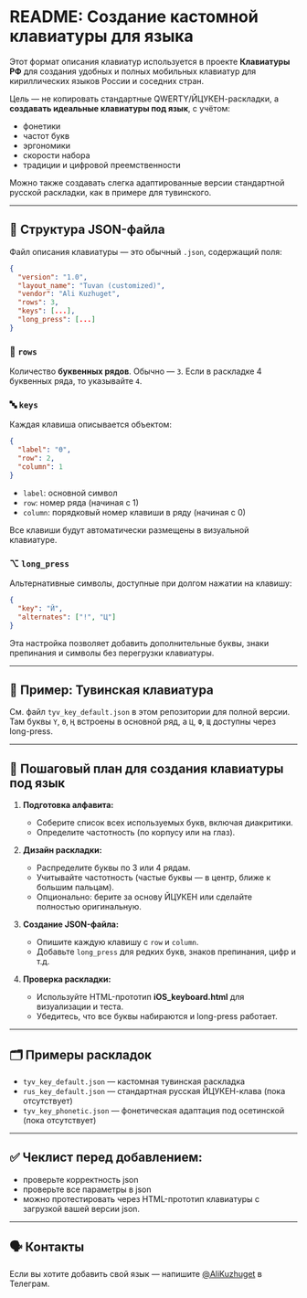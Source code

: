 # README: Создание кастомной клавиатуры для языка

Этот формат описания клавиатур используется в проекте **Клавиатуры РФ** для создания удобных и полных мобильных клавиатур для кириллических языков России и соседних стран.

Цель — не копировать стандартные QWERTY/ЙЦУКЕН-раскладки, а **создавать идеальные клавиатуры под язык**, с учётом:

* фонетики
* частот букв
* эргономики
* скорости набора
* традиции и цифровой преемственности

Можно также создавать слегка адаптированные версии стандартной русской раскладки, как в примере для тувинского.

---

## 📁 Структура JSON-файла

Файл описания клавиатуры — это обычный `.json`, содержащий поля:

```json
{
  "version": "1.0",
  "layout_name": "Tuvan (customized)",
  "vendor": "Ali Kuzhuget",
  "rows": 3,
  "keys": [...],
  "long_press": [...]
}
```

### 🔢 `rows`

Количество **буквенных рядов**. Обычно — `3`. Если в раскладке 4 буквенных ряда, то указывайте `4`.

### 🔤 `keys`

Каждая клавиша описывается объектом:

```json
{
  "label": "Ө",
  "row": 2,
  "column": 1
}
```

* `label`: основной символ
* `row`: номер ряда (начиная с 1)
* `column`: порядковый номер клавиши в ряду (начиная с 0)

Все клавиши будут автоматически размещены в визуальной клавиатуре.

### ⌥ `long_press`

Альтернативные символы, доступные при долгом нажатии на клавишу:

```json
{
  "key": "Й",
  "alternates": ["!", "Ц"]
}
```

Эта настройка позволяет добавить дополнительные буквы, знаки препинания и символы без перегрузки клавиатуры.

---

## 📌 Пример: Тувинская клавиатура

См. файл `tyv_key_default.json` в этом репозитории для полной версии. Там буквы `Ү`, `Ө`, `Ң` встроены в основной ряд, а `Ц`, `Ф`, `Щ` доступны через long-press.

---

## 🧭 Пошаговый план для создания клавиатуры под язык

1. **Подготовка алфавита:**

   * Соберите список всех используемых букв, включая диакритики.
   * Определите частотность (по корпусу или на глаз).

2. **Дизайн раскладки:**

   * Распределите буквы по 3 или 4 рядам.
   * Учитывайте частотность (частые буквы — в центр, ближе к большим пальцам).
   * Опционально: берите за основу ЙЦУКЕН или сделайте полностью оригинальную.

3. **Создание JSON-файла:**

   * Опишите каждую клавишу с `row` и `column`.
   * Добавьте `long_press` для редких букв, знаков препинания, цифр и т.д.

4. **Проверка раскладки:**

   * Используйте HTML-прототип **iOS_keyboard.html** для визуализации и теста.
   * Убедитесь, что все буквы набираются и long-press работает.

---

## 🗂️ Примеры раскладок

* `tyv_key_default.json` — кастомная тувинская раскладка
* `rus_key_default.json` — стандартная русская ЙЦУКЕН-клава (пока отсутствует)
* `tyv_key_phonetic.json` — фонетическая адаптация под осетинской (пока отсутствует)

---

## ✅ Чеклист перед добавлением:

* проверьте корректность json
* проверьте все параметры в json
* можно протестировать через HTML-прототип клавиатуры с загрузкой вашей версии json.

---

## 🗣️ Контакты

Если вы хотите добавить свой язык — напишите [@AliKuzhuget](https://t.me/AliKuzhuget) в Телеграм.

